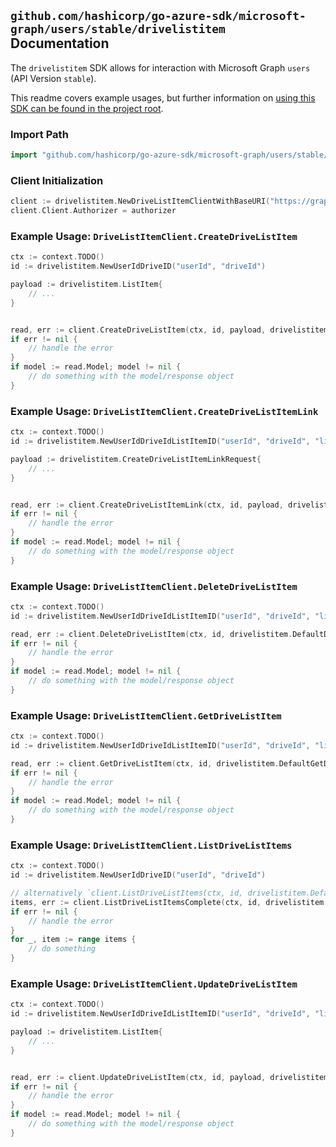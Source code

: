 
## `github.com/hashicorp/go-azure-sdk/microsoft-graph/users/stable/drivelistitem` Documentation

The `drivelistitem` SDK allows for interaction with Microsoft Graph `users` (API Version `stable`).

This readme covers example usages, but further information on [using this SDK can be found in the project root](https://github.com/hashicorp/go-azure-sdk/tree/main/docs).

### Import Path

```go
import "github.com/hashicorp/go-azure-sdk/microsoft-graph/users/stable/drivelistitem"
```


### Client Initialization

```go
client := drivelistitem.NewDriveListItemClientWithBaseURI("https://graph.microsoft.com")
client.Client.Authorizer = authorizer
```


### Example Usage: `DriveListItemClient.CreateDriveListItem`

```go
ctx := context.TODO()
id := drivelistitem.NewUserIdDriveID("userId", "driveId")

payload := drivelistitem.ListItem{
	// ...
}


read, err := client.CreateDriveListItem(ctx, id, payload, drivelistitem.DefaultCreateDriveListItemOperationOptions())
if err != nil {
	// handle the error
}
if model := read.Model; model != nil {
	// do something with the model/response object
}
```


### Example Usage: `DriveListItemClient.CreateDriveListItemLink`

```go
ctx := context.TODO()
id := drivelistitem.NewUserIdDriveIdListItemID("userId", "driveId", "listItemId")

payload := drivelistitem.CreateDriveListItemLinkRequest{
	// ...
}


read, err := client.CreateDriveListItemLink(ctx, id, payload, drivelistitem.DefaultCreateDriveListItemLinkOperationOptions())
if err != nil {
	// handle the error
}
if model := read.Model; model != nil {
	// do something with the model/response object
}
```


### Example Usage: `DriveListItemClient.DeleteDriveListItem`

```go
ctx := context.TODO()
id := drivelistitem.NewUserIdDriveIdListItemID("userId", "driveId", "listItemId")

read, err := client.DeleteDriveListItem(ctx, id, drivelistitem.DefaultDeleteDriveListItemOperationOptions())
if err != nil {
	// handle the error
}
if model := read.Model; model != nil {
	// do something with the model/response object
}
```


### Example Usage: `DriveListItemClient.GetDriveListItem`

```go
ctx := context.TODO()
id := drivelistitem.NewUserIdDriveIdListItemID("userId", "driveId", "listItemId")

read, err := client.GetDriveListItem(ctx, id, drivelistitem.DefaultGetDriveListItemOperationOptions())
if err != nil {
	// handle the error
}
if model := read.Model; model != nil {
	// do something with the model/response object
}
```


### Example Usage: `DriveListItemClient.ListDriveListItems`

```go
ctx := context.TODO()
id := drivelistitem.NewUserIdDriveID("userId", "driveId")

// alternatively `client.ListDriveListItems(ctx, id, drivelistitem.DefaultListDriveListItemsOperationOptions())` can be used to do batched pagination
items, err := client.ListDriveListItemsComplete(ctx, id, drivelistitem.DefaultListDriveListItemsOperationOptions())
if err != nil {
	// handle the error
}
for _, item := range items {
	// do something
}
```


### Example Usage: `DriveListItemClient.UpdateDriveListItem`

```go
ctx := context.TODO()
id := drivelistitem.NewUserIdDriveIdListItemID("userId", "driveId", "listItemId")

payload := drivelistitem.ListItem{
	// ...
}


read, err := client.UpdateDriveListItem(ctx, id, payload, drivelistitem.DefaultUpdateDriveListItemOperationOptions())
if err != nil {
	// handle the error
}
if model := read.Model; model != nil {
	// do something with the model/response object
}
```
